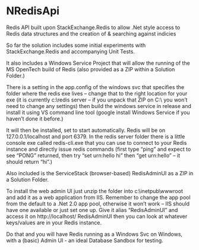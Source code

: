 NRedisApi
=========

Redis API built upon StackExchange.Redis to allow .Net style access to Redis data structures and the creation of &amp; searching against indicies

So far the solution includes some initial experiments with StackExchange.Redis and accompanying Unit Tests. 

It also includes a Windows Service Project that will allow the running of the MS OpenTech build of Redis (also provided as a ZIP within a Solution Folder.)

There is a setting in the app.config of the windows svc that specifies the folder where the redis exe lives – change that to the right location for your exe (it is currently c:\redis server – if you unpack that ZIP on C:\ you won’t need to change any settings) then build the windows service in release and install it using VS command line tool (google install Windows Service if you haven’t done it before.)

It will then be installed, set to start automatically. Redis will be on 127.0.0.1/localhost and port 6379. In the redis server folder there is a little console exe called redis-cli.exe that you can use to connect to your Redis instance and directly issue redis commands (first type “ping” and expect to see “PONG” returned, then try “set urn:hello hi” then “get urn:hello” – it should return “hi”.)

Also included is the ServiceStack (browser-based) RedisAdminUI as a ZIP in a Solution Folder.

To install the web admin UI just unzip the folder into c:\inetpub\wwwroot and add it as a web application from IIS. Remember to change the app pool from the default to a .Net 2.0 app pool, otherwise it won’t work – IIS should have one available or just set one up. Give it alias “RedisAdminUI” and access it on http://localhost/ RedisAdminUI then you can look at whatever keys/values are in your Redis instance.

Do that and you will have Redis running as a Windows Svc on Windows, with a (basic) Admin UI - an ideal Database Sandbox for testing.

